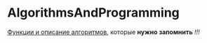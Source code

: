 # AlgorithmsAndProgramming
<u>Функции и описание алгоритмов</u>, которые **нужно запомнить** *!!!*
```folderv
```

